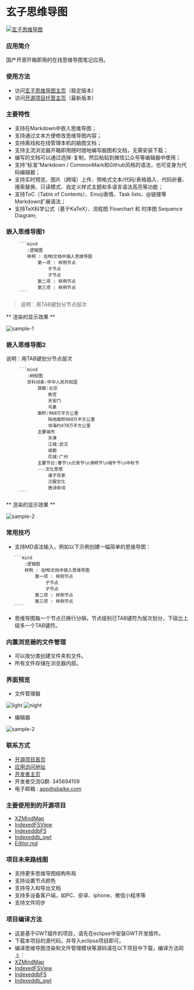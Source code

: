 # 玄子思维导图 

[![玄子思维导图](https://images.gitee.com/uploads/images/2019/1222/130159_6aa20951_1857596.png "玄子思维导图")](http://xzmind.xuanzi.ltd "玄子思维导图")

### 应用简介
国产开源开箱即用的在线思维导图笔记应用。

### 使用方法
- 访问[玄子思维导图主页](https://xzmind.xuanzi.ltd "应用访问地址")（稳定版本）
- 访问[开源项目托管主页](http://xuanzi_code.gitee.io/xzmind "应用访问地址")（最新版本）

### 主要特性
- 支持在Markdown中嵌入思维导图；
- 支持通过文本方便修改思维导图内容；
- 支持离线和在线管理本机的脑图文档；
- 支持主流浏览器开箱即用随时随地编写脑图和文档，无需安装下载；
- 编写的文档可以通过选择-复制，然后粘贴到微信公众号等编辑器中使用；
- 支持“标准”Markdown / CommonMark和Github风格的语法，也可变身为代码编辑器；
- 支持实时预览、图片（跨域）上传、预格式文本/代码/表格插入、代码折叠、搜索替换、只读模式、自定义样式主题和多语言语法高亮等功能；
- 支持ToC（Table of Contents）、Emoji表情、Task lists、@链接等Markdown扩展语法；
- 支持TeX科学公式（基于KaTeX）、流程图 Flowchart 和 时序图 Sequence Diagram;



### 嵌入思维导图1

``` 
     ```mind
        :逻辑图
        样例 : 在MD文档中插入思维导图
        	第一项 : 样例节点
        		子节点
        		子节点
        	第二项 : 样例节点
        	第三项 : 样例节点
     ```
```

> 说明：用TAB键划分节点层次

** 渲染的显示效果 **

![sample-1](https://xzmind.xuanzi.ltd/assets/samples/sample-1.svg)

### 嵌入思维导图2
说明：用TAB键划分节点层次

```
     ```mind
        :树杈图
        百科词条:中华人民共和国
        	首都:北京
        		故宫
        		天安门
        		鸟巢
        	面积:960万平方公里
        		陆地面积960万平方公里
        		领海约470万平方公里
        	主要城市
        		天津
        		江城:武汉
        		成都
        		花城:广州
        	主要节日:春节\n元宵节\n清明节\n端午节\n中秋节
        	---文化思想
        		诸子百家
        		汉服文化
        		唐诗宋词
     ```
```

** 渲染的显示效果 **

![sample-2](https://xzmind.xuanzi.ltd/assets/samples/sample-2.svg)

### 常用技巧
- 支持MD语法输入，例如以下示例创建一幅简单的思维导图：

 ```
    ```mind
        :逻辑图
        样例 : 在MD文档中插入思维导图
        	第一项 : 样例节点
        		子节点
        		子节点
        	第二项 : 样例节点
        	第三项 : 样例节点
    ````
````

- 思维导图每一个节点已换行分隔，节点级别已TAB键符为层次划分，下级比上级多一个TAB键符。

### 内置浏览器的文件管理
- 可以按分类创建文件夹和文件。
- 所有文件存储在浏览器内部。

### 界面预览
- 文件管理器

![light](https://images.gitee.com/uploads/images/2019/1222/130544_c9ec154d_1857596.png)
![night](https://images.gitee.com/uploads/images/2019/1222/130643_3b924cba_1857596.png)

- 编辑器

![sample-2](https://xzmind.xuanzi.ltd/assets/images/editor.PNG)

### 联系方式
- [开源项目首页](https://gitee.com/xuanzi_code/xzmind "开源项目首页")
- [应用访问地址](http://xzmind.xuanzi.ltd "应用访问地址")
- [开发者主页](https://xuanzi.ltd "开发者主页")
- 开发者交流Q群: 345694159
- 电子邮箱 : app@sbaike.com

### 主要使用到的开源项目
- [XZMindMap](https://gitee.com/xuanzi_code/XZMindMap "XZMindMap")
- [IndexedFSView](https://gitee.com/xuanzi_code/IndexedFSView "IndexedFSView")
- [IndexeddbFS](https://gitee.com/xuanzi_code/IndexeddbFS "IndexeddbFS")
- [Indexeddb_gwt](https://gitee.com/xuanzi_code/Indexeddb_gwt "Indexeddb_gwt")
- [Editor.md](https://pandao.github.io/editor.md/ "Editor.md")

### 项目未来路线图
- 支持更多思维导图结构布局
- 支持设置节点颜色
- 支持导入和导出文档
- 支持多设备客户端，如PC、安卓、iphone、微信小程序等
- 支持文件同步

### 项目编译方法
- 这是基于GWT插件的项目，请先在eclipse中安装GWT开发插件。
- 下载本项目的源代码，并导入eclipse项目即可。
- 编译思维导图渲染和文件管理模块等源码请在以下项目中下载，编译方法同上：
- [XZMindMap](https://gitee.com/xuanzi_code/XZMindMap "XZMindMap")
- [IndexedFSView](https://gitee.com/xuanzi_code/IndexedFSView "IndexedFSView")
- [IndexeddbFS](https://gitee.com/xuanzi_code/IndexeddbFS "IndexeddbFS")
- [Indexeddb_gwt](https://gitee.com/xuanzi_code/Indexeddb_gwt "Indexeddb_gwt")
